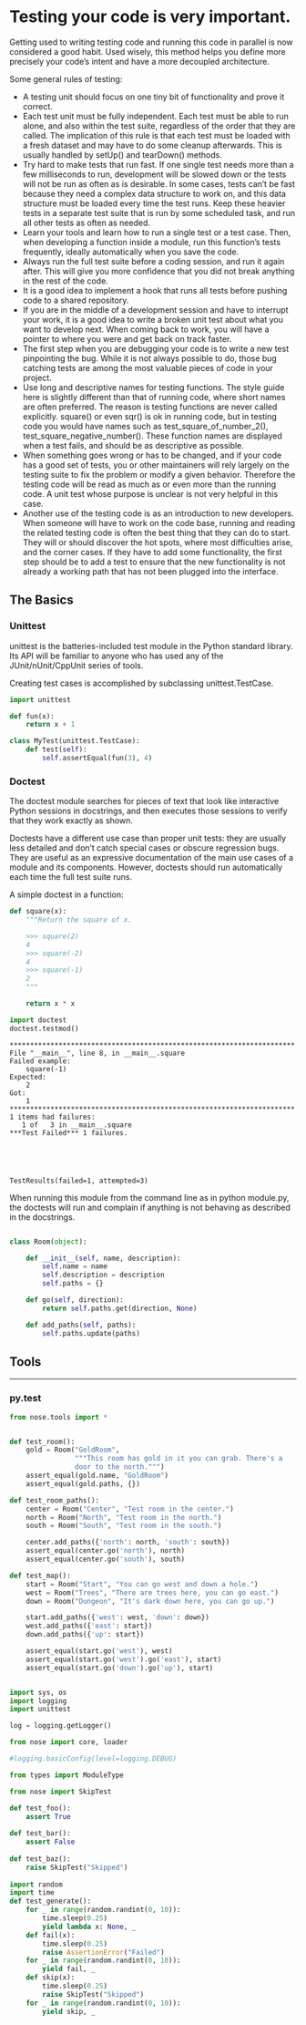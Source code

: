 
# Testing your code is very important.

Getting used to writing testing code and running this code in parallel is now considered a good habit. Used wisely, this method helps you define more precisely your code’s intent and have a more decoupled architecture.

Some general rules of testing:
- A testing unit should focus on one tiny bit of functionality and prove it correct.
- Each test unit must be fully independent. Each test must be able to run alone, and also within the test suite, regardless of the order that they are called. The implication of this rule is that each test must be loaded with a fresh dataset and may have to do some cleanup afterwards. This is usually handled by setUp() and tearDown() methods.
- Try hard to make tests that run fast. If one single test needs more than a few milliseconds to run, development will be slowed down or the tests will not be run as often as is desirable. In some cases, tests can’t be fast because they need a complex data structure to work on, and this data structure must be loaded every time the test runs. Keep these heavier tests in a separate test suite that is run by some scheduled task, and run all other tests as often as needed.
- Learn your tools and learn how to run a single test or a test case. Then, when developing a function inside a module, run this function’s tests frequently, ideally automatically when you save the code.
- Always run the full test suite before a coding session, and run it again after. This will give you more confidence that you did not break anything in the rest of the code.
- It is a good idea to implement a hook that runs all tests before pushing code to a shared repository.
- If you are in the middle of a development session and have to interrupt your work, it is a good idea to write a broken unit test about what you want to develop next. When coming back to work, you will have a pointer to where you were and get back on track faster.
- The first step when you are debugging your code is to write a new test pinpointing the bug. While it is not always possible to do, those bug catching tests are among the most valuable pieces of code in your project.
- Use long and descriptive names for testing functions. The style guide here is slightly different than that of running code, where short names are often preferred. The reason is testing functions are never called explicitly. square() or even sqr() is ok in running code, but in testing code you would have names such as test_square_of_number_2(), test_square_negative_number(). These function names are displayed when a test fails, and should be as descriptive as possible.
- When something goes wrong or has to be changed, and if your code has a good set of tests, you or other maintainers will rely largely on the testing suite to fix the problem or modify a given behavior. Therefore the testing code will be read as much as or even more than the running code. A unit test whose purpose is unclear is not very helpful in this case.
- Another use of the testing code is as an introduction to new developers. When someone will have to work on the code base, running and reading the related testing code is often the best thing that they can do to start. They will or should discover the hot spots, where most difficulties arise, and the corner cases. If they have to add some functionality, the first step should be to add a test to ensure that the new functionality is not already a working path that has not been plugged into the interface.


## The Basics
### Unittest

unittest is the batteries-included test module in the Python standard library. Its API will be familiar to anyone who has used any of the JUnit/nUnit/CppUnit series of tools.

Creating test cases is accomplished by subclassing unittest.TestCase.


```python
import unittest

def fun(x):
    return x + 1

class MyTest(unittest.TestCase):
    def test(self):
        self.assertEqual(fun(3), 4)
```

### Doctest
The doctest module searches for pieces of text that look like interactive Python sessions in docstrings, and then executes those sessions to verify that they work exactly as shown.

Doctests have a different use case than proper unit tests: they are usually less detailed and don’t catch special cases or obscure regression bugs. They are useful as an expressive documentation of the main use cases of a module and its components. However, doctests should run automatically each time the full test suite runs.

A simple doctest in a function:


```python
def square(x):
    """Return the square of x.

    >>> square(2)
    4
    >>> square(-2)
    4
    >>> square(-1)
    2
    """

    return x * x

import doctest
doctest.testmod()
```

    **********************************************************************
    File "__main__", line 8, in __main__.square
    Failed example:
        square(-1)
    Expected:
        2
    Got:
        1
    **********************************************************************
    1 items had failures:
       1 of   3 in __main__.square
    ***Test Failed*** 1 failures.
    




    TestResults(failed=1, attempted=3)



When running this module from the command line as in python module.py, the doctests will run and complain if anything is not behaving as described in the docstrings.


```python

```


```python
class Room(object):

    def __init__(self, name, description):
        self.name = name
        self.description = description
        self.paths = {}

    def go(self, direction):
        return self.paths.get(direction, None)

    def add_paths(self, paths):
        self.paths.update(paths)
```

## Tools
---
### py.test


```python
from nose.tools import *


def test_room():
    gold = Room("GoldRoom",
                """This room has gold in it you can grab. There's a
                door to the north.""")
    assert_equal(gold.name, "GoldRoom")
    assert_equal(gold.paths, {})

def test_room_paths():
    center = Room("Center", "Test room in the center.")
    north = Room("North", "Test room in the north.")
    south = Room("South", "Test room in the south.")

    center.add_paths({'north': north, 'south': south})
    assert_equal(center.go('north'), north)
    assert_equal(center.go('south'), south)

def test_map():
    start = Room("Start", "You can go west and down a hole.")
    west = Room("Trees", "There are trees here, you can go east.")
    down = Room("Dungeon", "It's dark down here, you can go up.")

    start.add_paths({'west': west, 'down': down})
    west.add_paths({'east': start})
    down.add_paths({'up': start})

    assert_equal(start.go('west'), west)
    assert_equal(start.go('west').go('east'), start)
    assert_equal(start.go('down').go('up'), start)
```


```python

import sys, os
import logging
import unittest

log = logging.getLogger()

from nose import core, loader

#logging.basicConfig(level=logging.DEBUG)

from types import ModuleType
```


```python
from nose import SkipTest

def test_foo():
    assert True
    
def test_bar():
    assert False
    
def test_baz():
    raise SkipTest("Skipped")
    
import random
import time
def test_generate():
    for _ in range(random.randint(0, 10)):
        time.sleep(0.25)
        yield lambda x: None, _
    def fail(x):
        time.sleep(0.25)
        raise AssertionError("Failed")
    for _ in range(random.randint(0, 10)):
        yield fail, _
    def skip(x):
        time.sleep(0.25)
        raise SkipTest("Skipped")
    for _ in range(random.randint(0, 10)):
        yield skip, _
```


```python

```
